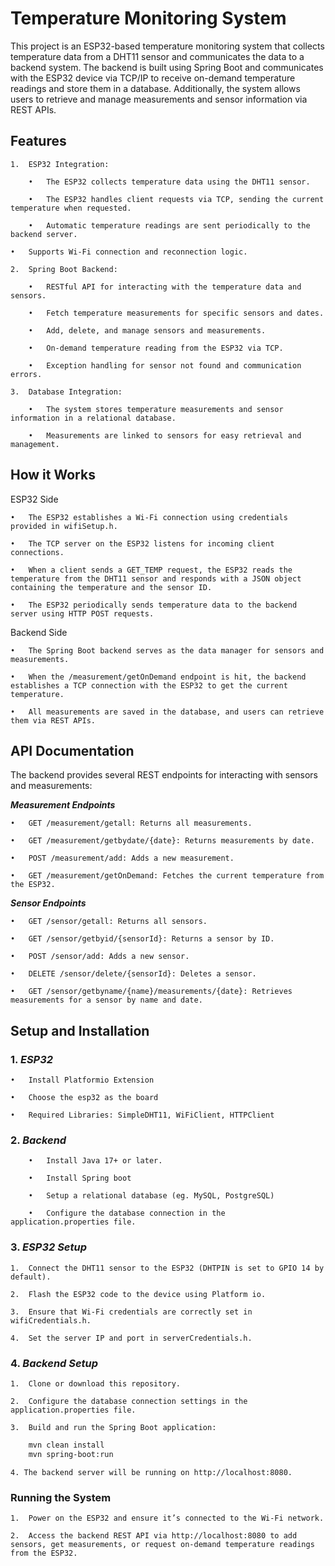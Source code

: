 # Temperature Monitoring System

This project is an ESP32-based temperature monitoring system that collects temperature data from a DHT11 sensor and communicates the data to a backend system. The backend is built using Spring Boot and communicates with the ESP32 device via TCP/IP to receive on-demand temperature readings and store them in a database. Additionally, the system allows users to retrieve and manage measurements and sensor information via REST APIs.

## Features

	1.	ESP32 Integration:

	    •	The ESP32 collects temperature data using the DHT11 sensor.

	    •	The ESP32 handles client requests via TCP, sending the current temperature when requested.

	    •	Automatic temperature readings are sent periodically to the backend server.

	•	Supports Wi-Fi connection and reconnection logic.

	2.	Spring Boot Backend:
	    
        •	RESTful API for interacting with the temperature data and sensors.

	    •	Fetch temperature measurements for specific sensors and dates.

	    •	Add, delete, and manage sensors and measurements.

	    •	On-demand temperature reading from the ESP32 via TCP.

	    •	Exception handling for sensor not found and communication errors.

	3.	Database Integration:

	    •	The system stores temperature measurements and sensor information in a relational database.

	    •	Measurements are linked to sensors for easy retrieval and management.


## How it Works

ESP32 Side

	•	The ESP32 establishes a Wi-Fi connection using credentials provided in wifiSetup.h.

	•	The TCP server on the ESP32 listens for incoming client connections.

	•	When a client sends a GET_TEMP request, the ESP32 reads the temperature from the DHT11 sensor and responds with a JSON object containing the temperature and the sensor ID.

	•	The ESP32 periodically sends temperature data to the backend server using HTTP POST requests.

Backend Side

	•	The Spring Boot backend serves as the data manager for sensors and measurements.

	•	When the /measurement/getOnDemand endpoint is hit, the backend establishes a TCP connection with the ESP32 to get the current temperature.

	•	All measurements are saved in the database, and users can retrieve them via REST APIs.


## API Documentation

The backend provides several REST endpoints for interacting with sensors and measurements:

***Measurement Endpoints***

	•	GET /measurement/getall: Returns all measurements.

	•	GET /measurement/getbydate/{date}: Returns measurements by date.

	•	POST /measurement/add: Adds a new measurement.

	•	GET /measurement/getOnDemand: Fetches the current temperature from the ESP32.

***Sensor Endpoints***

	•	GET /sensor/getall: Returns all sensors.

	•	GET /sensor/getbyid/{sensorId}: Returns a sensor by ID.

	•	POST /sensor/add: Adds a new sensor.

	•	DELETE /sensor/delete/{sensorId}: Deletes a sensor.

	•	GET /sensor/getbyname/{name}/measurements/{date}: Retrieves measurements for a sensor by name and date.


## Setup and Installation

### 1. ***ESP32***
   
    •	Install Platformio Extension

    •	Choose the esp32 as the board

    •	Required Libraries: SimpleDHT11, WiFiClient, HTTPClient


### 2. ***Backend***

        •	Install Java 17+ or later.

        •	Install Spring boot

        •	Setup a relational database (eg. MySQL, PostgreSQL)

        •	Configure the database connection in the application.properties file.


### 3. ***ESP32 Setup***

	1.	Connect the DHT11 sensor to the ESP32 (DHTPIN is set to GPIO 14 by default).

	2.	Flash the ESP32 code to the device using Platform io.

	3.	Ensure that Wi-Fi credentials are correctly set in wifiCredentials.h.

	4.	Set the server IP and port in serverCredentials.h.


### 4. ***Backend Setup***

	1.	Clone or download this repository.

	2.	Configure the database connection settings in the application.properties file.

	3.	Build and run the Spring Boot application:

```bash
    mvn clean install
    mvn spring-boot:run
```

    4. The backend server will be running on http://localhost:8080.

### Running the System

	1.	Power on the ESP32 and ensure it’s connected to the Wi-Fi network.

	2.	Access the backend REST API via http://localhost:8080 to add sensors, get measurements, or request on-demand temperature readings from the ESP32.


